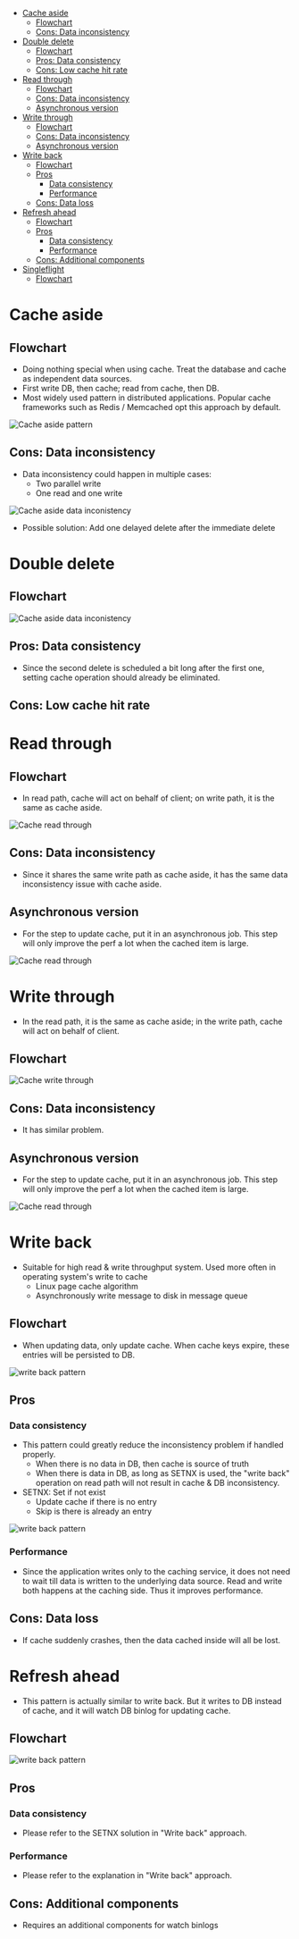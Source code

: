 - [Cache aside](#cache-aside)
  - [Flowchart](#flowchart)
  - [Cons: Data inconsistency](#cons-data-inconsistency)
- [Double delete](#double-delete)
  - [Flowchart](#flowchart-1)
  - [Pros: Data consistency](#pros-data-consistency)
  - [Cons: Low cache hit rate](#cons-low-cache-hit-rate)
- [Read through](#read-through)
  - [Flowchart](#flowchart-2)
  - [Cons: Data inconsistency](#cons-data-inconsistency-1)
  - [Asynchronous version](#asynchronous-version)
- [Write through](#write-through)
  - [Flowchart](#flowchart-3)
  - [Cons: Data inconsistency](#cons-data-inconsistency-2)
  - [Asynchronous version](#asynchronous-version-1)
- [Write back](#write-back)
  - [Flowchart](#flowchart-4)
  - [Pros](#pros)
    - [Data consistency](#data-consistency)
    - [Performance](#performance)
  - [Cons: Data loss](#cons-data-loss)
- [Refresh ahead](#refresh-ahead)
  - [Flowchart](#flowchart-5)
  - [Pros](#pros-1)
    - [Data consistency](#data-consistency-1)
    - [Performance](#performance-1)
  - [Cons: Additional components](#cons-additional-components)
- [Singleflight](#singleflight)
  - [Flowchart](#flowchart-6)

# Cache aside
## Flowchart
* Doing nothing special when using cache. Treat the database and cache as independent data sources. 
* First write DB, then cache; read from cache, then DB.  
* Most widely used pattern in distributed applications. Popular cache frameworks such as Redis / Memcached opt this approach by default. 

![Cache aside pattern](../.gitbook/assets/cache_cacheaside_pattern.png)

## Cons: Data inconsistency
* Data inconsistency could happen in multiple cases:
  * Two parallel write 
  * One read and one write

![Cache aside data inconistency](../.gitbook/assets/cache_cacheaside_cons.png)

* Possible solution: Add one delayed delete after the immediate delete

# Double delete
## Flowchart

![Cache aside data inconistency](../.gitbook/assets/cache_doubledelete.png)

## Pros: Data consistency
* Since the second delete is scheduled a bit long after the first one, setting cache operation should already be eliminated. 

## Cons: Low cache hit rate

# Read through

## Flowchart
* In read path, cache will act on behalf of client; on write path, it is the same as cache aside. 

![Cache read through](../.gitbook/assets/cache_readthrough.png)

## Cons: Data inconsistency
* Since it shares the same write path as cache aside, it has the same data inconsistency issue with cache aside. 

## Asynchronous version
* For the step to update cache, put it in an asynchronous job. This step will only improve the perf a lot when the cached item is large. 

![Cache read through](../.gitbook/assets/cache_readthrough_improve.png)

# Write through
* In the read path, it is the same as cache aside; in the write path, cache will act on behalf of client.

## Flowchart

![Cache write through](../.gitbook/assets/cache_writethrough.png)

## Cons: Data inconsistency
* It has similar problem.  

## Asynchronous version
* For the step to update cache, put it in an asynchronous job. This step will only improve the perf a lot when the cached item is large. 

![Cache read through](../.gitbook/assets/cache_writethrough_improve.png)

# Write back
* Suitable for high read & write throughput system. Used more often in operating system's write to cache
  * Linux page cache algorithm
  * Asynchronously write message to disk in message queue

## Flowchart
* When updating data, only update cache. When cache keys expire, these entries will be persisted to DB. 

![write back pattern](../.gitbook/assets/cache_write_back.png)

## Pros
### Data consistency
* This pattern could greatly reduce the inconsistency problem if handled properly. 
  * When there is no data in DB, then cache is source of truth
  * When there is data in DB, as long as SETNX is used, the "write back" operation on read path will not result in cache & DB inconsistency. 
* SETNX: Set if not exist
  * Update cache if there is no entry
  * Skip is there is already an entry

![write back pattern](../.gitbook/assets/cache_write_back_consistency.png)

### Performance
* Since the application writes only to the caching service, it does not need to wait till data is written to the underlying data source. Read and write both happens at the caching side. Thus it improves performance.

## Cons: Data loss
* If cache suddenly crashes, then the data cached inside will all be lost. 

# Refresh ahead
* This pattern is actually similar to write back. But it writes to DB instead of cache, and it will watch DB binlog for updating cache. 

## Flowchart

![write back pattern](../.gitbook/assets/cache_refreshahead.png)

## Pros

### Data consistency
* Please refer to the SETNX solution in "Write back" approach.

### Performance
* Please refer to the explanation in "Write back" approach.

## Cons: Additional components
* Requires an additional components for watch binlogs

